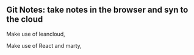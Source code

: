 ## Git Notes: take notes in the browser and syn to the cloud

Make use of leancloud,

Make use of React and marty,


